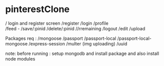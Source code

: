 # pinterestClone

/ login and register screen
/register
/login
/profile  
/feed - 
/save/:pinid 
/delete/:pinid  //rremaining
/logout
/edit 
/upload

Packages req :
/mongoose
/passport 
/passport-local 
/passport-local-mongoose 
/express-session
/multer (img uploading)
/uuid

note: before running :
setup mongodb and install package and also install node modules
